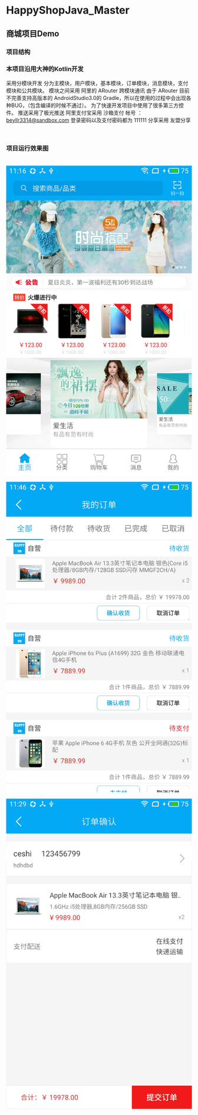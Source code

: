 # HappyShopJava_Master
## 商城项目Demo
### 项目结构
### 本项目沿用大神的Kotlin开发
采用分模块开发 分为主模块，用户模块，基本模块，订单模块，消息模块，支付模块和公共模块。
模块之间采用 阿里的 ARouter 跨模块通讯 由于 ARouter 目前不完善支持高版本的 AndroidStudio3.0的 Gradle，所以在使用的过程中会出现各种BUG，（包含编译的时候不通过）。
为了快速开发项目中使用了很多第三方控件。
推送采用了极光推送
阿里支付宝采用 沙箱支付 
帐号 ：beyllr3314@sandbox.com  登录密码以及支付密码都为  111111
分享采用 友盟分享

 
### 项目运行效果图<br/><br/>
![主页](https://github.com/ArdWang/HappyShopJava_Master/blob/master/app/src/main/java/com/hs/img/home.png?raw=true)

![商品详细](https://github.com/ArdWang/HappyShopJava_Master/blob/master/app/src/main/java/com/hs/img/orderdetail.png?raw=true)

![商品提交](https://github.com/ArdWang/HappyShopJava_Master/blob/master/app/src/main/java/com/hs/img/submitorder.png?raw=true)


 
